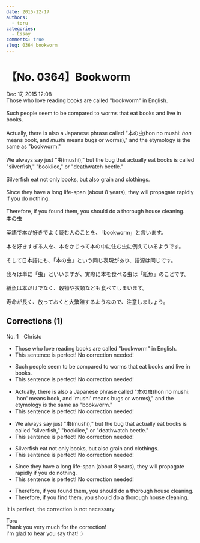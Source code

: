 ```yaml
---
date: 2015-12-17
authors:
  - toru
categories:
  - Essay
comments: true
slug: 0364_bookworm
---
```


# 【No. 0364】Bookworm
<div class="date">Dec 17, 2015 12:08</div>
<div id="post"><div id="body_show_ori">
Those who love reading books are called "bookworm" in English.<br/><br/>Such people seem to be compared to worms that eat books and live in books.<br/><br/>Actually, there is also a Japanese phrase called "本の虫(hon no mushi: <em>hon</em> means book, and <em>mushi</em> means bugs or worms)," and the etymology is the same as "bookworm."<br/><br/>We always say just "虫(mushi)," but the bug that actually eat books is called "silverfish," "booklice," or "deathwatch beetle."<br/><br/>Silverfish eat not only books, but also grain and clothings.<br/><br/>Since they have a long life-span (about 8 years), they will propagate rapidly if you do nothing.<br/><br/>Therefore, if you found them, you should do a thorough house cleaning.
</div></div>

<!-- more -->

<div id="post_ja"><div id="body_show_mo">
本の虫<br/><br/>英語で本が好きでよく読む人のことを、「bookworm」と言います。<br/><br/>本を好きすぎる人を、本をかじって本の中に住む虫に例えているようです。<br/><br/>そして日本語にも、「本の虫」という同じ表現があり、語源は同じです。<br/><br/>我々は単に「虫」といいますが、実際に本を食べる虫は「紙魚」のことです。<br/><br/>紙魚は本だけでなく、穀物や衣類なども食べてしまいます。<br/><br/>寿命が長く、放っておくと大繁殖するようなので、注意しましょう。
</div></div>

## Corrections (1)
<div id="block"><div class="first_name"> No. 1　<span class="just_name">Christo</span></div><div id="block2">
<ul class="correction_field">
<li class="incorrect">Those who love reading books are called "bookworm" in English.</li>
<li class="corrected perfect">This sentence is perfect! No correction needed!</li>
</ul>
<ul class="correction_field">
<li class="incorrect">Such people seem to be compared to worms that eat books and live in books.</li>
<li class="corrected perfect">This sentence is perfect! No correction needed!</li>
</ul>
<ul class="correction_field">
<li class="incorrect">Actually, there is also a Japanese phrase called "本の虫(hon no mushi: 'hon' means book, and 'mushi' means bugs or worms)," and the etymology is the same as "bookworm."</li>
<li class="corrected perfect">This sentence is perfect! No correction needed!</li>
</ul>
<ul class="correction_field">
<li class="incorrect">We always say just "虫(mushi)," but the bug that actually eat books is called "silverfish," "booklice," or "deathwatch beetle."</li>
<li class="corrected perfect">This sentence is perfect! No correction needed!</li>
</ul>
<ul class="correction_field">
<li class="incorrect">Silverfish eat not only books, but also grain and clothings.</li>
<li class="corrected perfect">This sentence is perfect! No correction needed!</li>
</ul>
<ul class="correction_field">
<li class="incorrect">Since they have a long life-span (about 8 years), they will propagate rapidly if you do nothing.</li>
<li class="corrected perfect">This sentence is perfect! No correction needed!</li>
</ul>
<ul class="correction_field">
<li class="incorrect">Therefore, if you found them, you should do a thorough house cleaning.</li>
<li class="corrected correct">
Therefore, if you <span class="f_blue">find</span> them, you should do a thorough house cleaning.
</li>
</ul>
<p class="comment_small">
 It is perfect, the correction is not necessary
</p>

</div><div class="name"><span class="just_name">Toru</span><br>
Thank you very much for the correction!<br/>I'm glad to hear you say that! :)
</div>
</div>
